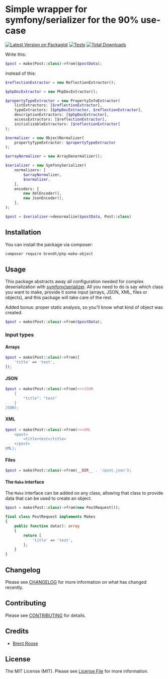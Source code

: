 # Simple wrapper for symfony/serializer for the 90% use-case

[![Latest Version on Packagist](https://img.shields.io/packagist/v/brendt/php-make-object.svg?style=flat-square)](https://packagist.org/packages/brendt/php-make-object)
[![Tests](https://github.com/brendt/php-make-object/actions/workflows/run-tests.yml/badge.svg?branch=main)](https://github.com/brendt/php-make-object/actions/workflows/run-tests.yml)
[![Total Downloads](https://img.shields.io/packagist/dt/brendt/php-make-object.svg?style=flat-square)](https://packagist.org/packages/brendt/php-make-object)

Write this:

```php
$post = make(Post::class)->from($postData);
```

instead of this:

```php
$reflectionExtractor = new ReflectionExtractor();

$phpDocExtractor = new PhpDocExtractor();

$propertyTypeExtractor = new PropertyInfoExtractor(
    listExtractors: [$reflectionExtractor],
    typeExtractors: [$phpDocExtractor, $reflectionExtractor],
    descriptionExtractors: [$phpDocExtractor],
    accessExtractors: [$reflectionExtractor],
    initializableExtractors: [$reflectionExtractor]
);

$normalizer = new ObjectNormalizer(
    propertyTypeExtractor: $propertyTypeExtractor
);

$arrayNormalizer = new ArrayDenormalizer();

$serializer = new SymfonySerializer(
    normalizers: [
        $arrayNormalizer,
        $normalizer,
    ],
    encoders: [
        new XmlEncoder(),
        new JsonEncoder(),
    ],
);

$post = $serializer->denormalize($postData, Post::class)
```

## Installation

You can install the package via composer:

```bash
composer require brendt/php-make-object
```

## Usage

This package abstracts away all configuration needed for complex deserialization with [symfony/serializer](https://symfony.com/doc/current/components/serializer.html). All you need to do is say which class you want to make, provide it some input (arrays, JSON, XML, files or objects), and this package will take care of the rest.

Added bonus: proper static analysis, so you'll know what kind of object was created.

```php
$post = make(Post::class)->from($postData);
```

### Input types

#### Arrays

```php
$post = make(Post::class)->from([
    'title' => 'test',
]);
```

#### JSON

```php
$post = make(Post::class)->from(<<<JSON
    {
        "title": "test"
    }
JSON);
```

#### XML

```php
$post = make(Post::class)->from(<<<XML
    <post>
        <title>test</title>
    </post>
XML);
```

#### Files

```php
$post = make(Post::class)->from(__DIR__ . '/post.json');
```

#### The `Make` interface

The `Make` interface can be added on any class, allowing that class to provide data that can be used to create an object.

```php
$post = make(Post::class)->from(new PostRequest());
```

```php
final class PostRequest implements Makes
{
    public function data(): array
    {
        return [
            'title' => 'test',
        ];
    }
}
```

## Changelog

Please see [CHANGELOG](CHANGELOG.md) for more information on what has changed recently.

## Contributing

Please see [CONTRIBUTING](https://github.com/spatie/.github/blob/main/CONTRIBUTING.md) for details.

## Credits

- [Brent Roose](https://github.com/brendt)

## License

The MIT License (MIT). Please see [License File](LICENSE.md) for more information.
